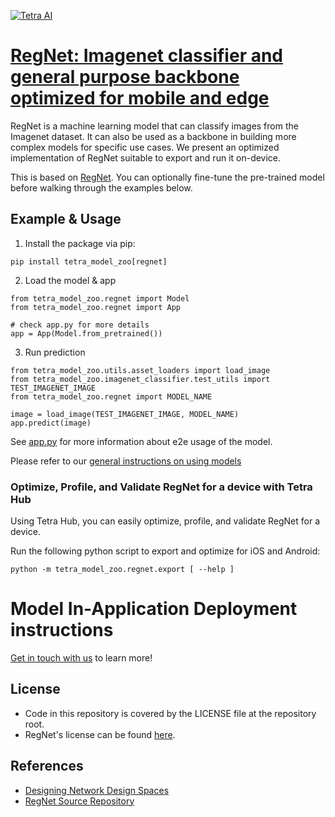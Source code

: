 [![Tetra AI](https://tetra.ai/img/logo.svg)](https://tetra.ai/)

# [RegNet: Imagenet classifier and general purpose backbone optimized for mobile and edge](https://pr-119.dl2059zyljmsx.amplifyapp.com/model-zoo/regnet)

RegNet is a machine learning model that can classify images from the Imagenet dataset.
It can also be used as a backbone in building more complex models for specific use cases.
We present an optimized implementation of RegNet suitable to export and run it on-device.

This is based on [RegNet](https://github.com/pytorch/vision/blob/main/torchvision/models/regnet.py). You can optionally
fine-tune the pre-trained model before walking through the examples below.

## Example & Usage

1. Install the package via pip:
```
pip install tetra_model_zoo[regnet]
```

2. Load the model & app
```
from tetra_model_zoo.regnet import Model
from tetra_model_zoo.regnet import App

# check app.py for more details
app = App(Model.from_pretrained())
```

3. Run prediction
```
from tetra_model_zoo.utils.asset_loaders import load_image
from tetra_model_zoo.imagenet_classifier.test_utils import TEST_IMAGENET_IMAGE
from tetra_model_zoo.regnet import MODEL_NAME

image = load_image(TEST_IMAGENET_IMAGE, MODEL_NAME)
app.predict(image)
```

See [app.py](../imagenet_classifier/app.py#L49) for more information about e2e usage of the model.

Please refer to our [general instructions on using models](../../#tetra-model-zoo)

### Optimize, Profile, and Validate RegNet for a device with Tetra Hub
Using Tetra Hub, you can easily optimize, profile, and validate RegNet for a device.

Run the following python script to export and optimize for iOS and Android:
```
python -m tetra_model_zoo.regnet.export [ --help ]
```

# Model In-Application Deployment instructions
<a href="mailto:support@tetra.ai?subject=Request Access for Tetra Hub&body=Interest in using RegNet in model zoo for deploying on-device.">Get in touch with us</a> to learn more!

## License
- Code in this repository is covered by the LICENSE file at the repository root.
- RegNet's license can be found [here](https://github.com/pytorch/vision/blob/main/LICENSE).

## References
* [Designing Network Design Spaces](https://arxiv.org/abs/2003.13678)
* [RegNet Source Repository](https://github.com/pytorch/vision/blob/main/torchvision/models/regnet.py)

